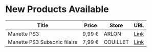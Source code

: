 # New Products Available

| Title | Price | Store | URL |
|---|---|---|---|
| Manette PS3 | 9,99 € | ARLON | [Link](https://www.cashconverters.be/fr/accessoires-jeux-video/728851-manette-ps3.html) |
| Manette PS3 Subsonic filaire | 7,99 € | COUILLET | [Link](https://www.cashconverters.be/fr/accessoires-jeux-video/729018-manette-ps3-subsonic-filaire.html) |
